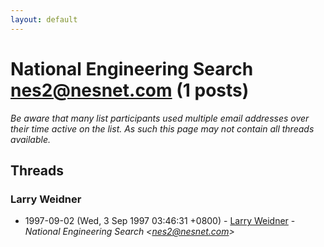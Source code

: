 ```yaml
---
layout: default
---
```


# National Engineering Search <nes2@nesnet.com> (1 posts)

_Be aware that many list participants used multiple email addresses over their time active on the list. As such this page may not contain all threads available._

## Threads

### Larry Weidner
+ 1997-09-02 (Wed, 3 Sep 1997 03:46:31 +0800) - [Larry Weidner](/archive/1997/09/f5ff978567b7990086e5a4b41c88cd03c478aa6cccf896bef3163ed602188eca) - _National Engineering Search \<nes2@nesnet.com\>_

